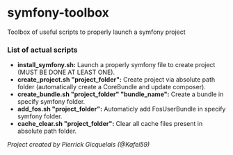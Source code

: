# symfony-toolbox
Toolbox of useful scripts to properly launch a symfony project

<h3> List of actual scripts </h3>
<ul>
<li> <strong>install_symfony.sh:</strong> Launch a properly symfony file to create project (MUST BE DONE AT LEAST ONE).</li>
<li> <strong>create_project.sh "project_folder":</strong> Create project via absolute path folder (automatically create a CoreBundle and update composer).</li>
<li> <strong>create_bundle.sh "project_folder" "bundle_name":</strong> Create a bundle in specify symfony folder.</li>
<li> <strong>add_fos.sh "project_folder":</strong> Automaticly add FosUserBundle in specify symfony folder.</li>
<li> <strong>cache_clear.sh "project_folder":</strong> Clear all cache files present in absolute path folder.</li>
</ul>

<em>Project created by Pierrick Gicquelais (@Kafei59)</em>
